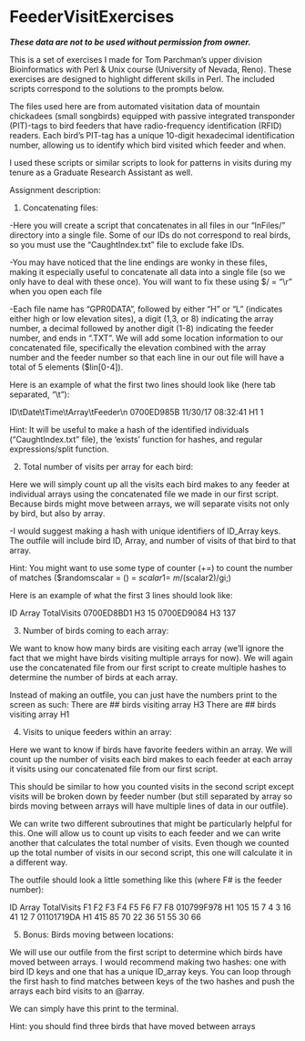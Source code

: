 # FeederVisitExercises

***These data are not to be used without permission from owner.***

This is a set of exercises I made for Tom Parchman’s upper division Bioinformatics with Perl & Unix course (University of Nevada, Reno). These exercises are designed to highlight different skills in Perl. The included scripts correspond to the solutions to the prompts below.

The files used here are from automated visitation data of mountain chickadees (small songbirds) equipped with passive integrated transponder (PIT)-tags to bird feeders that have radio-frequency identification (RFID) readers. Each bird’s PIT-tag has a unique 10-digit hexadecimal identification number, allowing us to identify which bird visited which feeder and when.

I used these scripts or similar scripts to look for patterns in visits during my tenure as a Graduate Research Assistant as well.


Assignment description:

1. Concatenating files:

-Here you will create a script that concatenates in all files in our “InFiles/” directory into a single file. Some of our IDs do not correspond to real birds, so you must use the “CaughtIndex.txt” file to exclude fake IDs. 

-You may have noticed that the line endings are wonky in these files, making it especially useful to concatenate all data into a single file (so we only have to deal with these once). You will want to fix these using $/ = “\r” when you open each file

-Each file name has “GPR0DATA”, followed by either “H” or “L” (indicates either high or low elevation sites), a digit (1,3, or 8) indicating the array number, a decimal followed by another digit (1-8) indicating the feeder number, and ends in “.TXT”. We will add some location information to our concatenated file, specifically the elevation combined with the array number and the feeder number so that each line in our out file will have a total of 5 elements ($lin[0-4]).

Here is an example of what the first two lines should look like (here tab separated, “\t”):

ID\tDate\tTime\tArray\tFeeder\n
0700ED985B	11/30/17	08:32:41	H1	1

Hint: It will be useful to make a hash of the identified individuals (“CaughtIndex.txt” file), the ‘exists’ function for hashes, and regular expressions/split function.

2. Total number of visits per array for each bird:

Here we will simply count up all the visits each bird makes to any feeder at individual arrays using the concatenated file we made in our first script. Because birds might move between arrays, we will separate visits not only by bird, but also by array.

-I would suggest making a hash with unique identifiers of ID_Array keys. The outfile will include bird ID, Array, and number of visits of that bird to that array.

Hint: You might want to use some type of counter (+=) to count the number of matches ($randomscalar = () = $scalar1 =~ m/($scalar2)/gi;)

Here is an example of what the first 3 lines should look like:

ID	Array	TotalVisits
0700ED8BD1	H3	15
0700ED9084	H3	137

3. Number of birds coming to each array:

We want to know how many birds are visiting each array (we’ll ignore the fact that we might have birds visiting multiple arrays for now). We will again use the concatenated file from our first script to create multiple hashes to determine the number of birds at each array.

Instead of making an outfile, you can just have the numbers print to the screen as such:
	There are ## birds visiting array H3
	There are ## birds visiting array H1

4. Visits to unique feeders within an array:

Here we want to know if birds have favorite feeders within an array. We will count up the number of visits each bird makes to each feeder at each array it visits using our concatenated file from our first script. 

This should be similar to how you counted visits in the second script except visits will be broken down by feeder number (but still separated by array so birds moving between arrays will have multiple lines of data in our outfile).

We can write two different subroutines that might be particularly helpful for this. One will allow us to count up visits to each feeder and we can write another that calculates the total number of visits. Even though we counted up the total number of visits in our second script, this one will calculate it in a different way. 

The outfile should look a little something like this (where F# is the feeder number):

ID	Array	TotalVisits	F1	F2	F3	F4	F5	F6	F7	F8
010799F978	H1	105	15	7	4	3	16	41	12	7
01101719DA	H1	415	85	70	22	36	51	55	30	66

5. Bonus: Birds moving between locations:

We will use our outfile from the first script to determine which birds have moved between arrays. I would recommend making two hashes: one with bird ID keys and one that has a unique ID_array keys. You can loop through the first hash to find matches between keys of the two hashes and push the arrays each bird visits to an @array. 

We can simply have this print to the terminal.

Hint: you should find three birds that have moved between arrays


